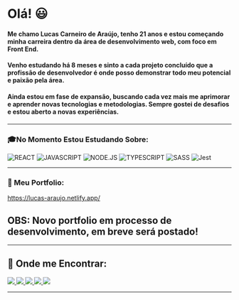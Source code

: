 # Olá! :smiley:
#### Me chamo Lucas Carneiro de Araújo, tenho 21 anos e estou começando minha carreira dentro da área de desenvolvimento web, com foco em Front End.
#### Venho estudando há 8 meses e sinto a cada projeto concluído que a profissão de desenvolvedor é onde posso demonstrar todo meu potencial e paixão pela área.
#### Ainda estou em fase de expansão, buscando cada vez mais me aprimorar e aprender novas tecnologias e metodologias. Sempre gostei de desafios e estou aberto a novas experiências.

---

### :mortar_board:No Momento Estou Estudando Sobre:  
<img src="https://img.shields.io/badge/-REACT-informational?style=for-the-badge" alt="REACT" /> <img src="https://img.shields.io/badge/-JAVASCRIPT-yellow?style=for-the-badge" alt="JAVASCRIPT" /> <img src="https://img.shields.io/badge/-NODE.JS-success?style=for-the-badge" alt="NODE.JS" /> <img src="https://img.shields.io/badge/-TYPESCRIPT-blue?style=for-the-badge" alt="TYPESCRIPT" /> <img src="https://img.shields.io/badge/-SASS-ff69b4?style=for-the-badge" alt="SASS" /> <img src="https://img.shields.io/badge/-JEST-blueviolet?style=for-the-badge" alt="Jest" />

---

### :notebook_with_decorative_cover: Meu Portfolio:
https://lucas-araujo.netlify.app/

## OBS: Novo portfolio em processo de desenvolvimento, em breve será postado!

---

## 🔎 Onde me Encontrar:
  
  <div>
     <a href="https://twitter.com/BrZ_r6"> <img src="https://img.shields.io/badge/Twitter-1DA1F2?style=for-the-badge&logo=twitter&logoColor=white">
     <a href="https://www.instagram.com/lucas_c_araujo12/"> <img src="https://img.shields.io/badge/Instagram-E4405F?style=for-the-badge&logo=instagram&logoColor=white">
     <a href="https://www.facebook.com/profile.php?id=100006633723212"> <img src="https://img.shields.io/badge/Facebook-1877F2?style=for-the-badge&logo=facebook&logoColor=white">
     <a href="https://www.linkedin.com/in/lucas-c-araujo/"> <img src="https://img.shields.io/badge/LinkedIn-0077B5?style=for-the-badge&logo=linkedin&logoColor=white">
     <a href="lucascdearaujo444@gmail.com"> <img src="https://img.shields.io/badge/Gmail-D14836?style=for-the-badge&logo=gmail&logoColor=white">
  </div>
       
---
